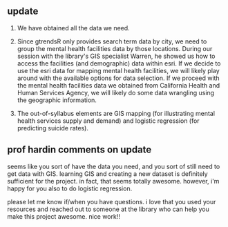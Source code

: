 ## update

1. We have obtained all the data we need.

2. Since gtrendsR only provides search term data by city, we need to group the mental health facilities data by those locations. During our session with the library's GIS specialist Warren, he showed us how to access the facilities (and demographic) data within esri. If we decide to use the esri data for mapping mental health facilities, we will likely play around with the available options for data selection. If we proceed with the mental health facilities data we obtained from California Health and Human Services Agency, we will likely do some data wrangling using the geographic information. 

3. The out-of-syllabus elements are GIS mapping (for illustrating mental health services supply and demand) and logistic regression (for predicting suicide rates).

## prof hardin comments on update

seems like you sort of have the data you need, and you sort of still need to get data with GIS.  learning GIS and creating a new dataset is definitely sufficient for the project.  in fact, that seems totally awesome.  however, i'm happy for you also to do logistic regression.

please let me know if/when you have questions.  i love that you used your resources and reached out to someone at the library who can help you make this project awesome.  nice work!!

